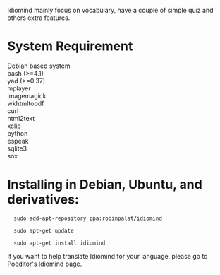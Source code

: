 
Idiomind mainly focus on vocabulary, have a couple of simple quiz and others extra features.

# System Requirement #

Debian based system<br>
bash (>=4.1)<br>
yad (>=0.37)<br>
mplayer<br>
imagemagick<br>
wkhtmltopdf<br>
curl<br>
html2text<br>
xclip<br>
python<br>
espeak<br>
sqlite3<br>
sox<br>

# Installing in Debian, Ubuntu, and derivatives: #


      sudo add-apt-repository ppa:robinpalat/idiomind
      
      sudo apt-get update
      
      sudo apt-get install idiomind

If you want to help translate Idiomind for your language, please go to <a href='https://poeditor.com/join/project/Y4OXR1mTmU'>Poeditor's Idiomind page</a>.
